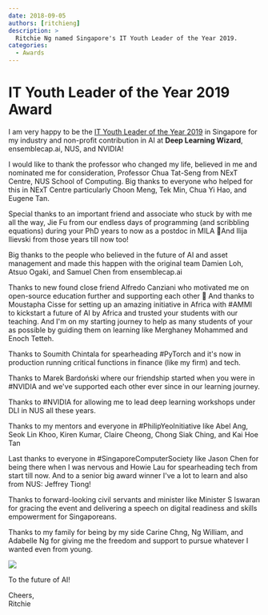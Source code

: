 ```yaml
---
date: 2018-09-05
authors: [ritchieng]
description: >
  Ritchie Ng named Singapore's IT Youth Leader of the Year 2019.
categories:
  - Awards
---
```


# IT Youth Leader of the Year 2019 Award
I am very happy to be the [IT Youth Leader of the Year 2019](https://www.scs.org.sg/it-leader-awards/winners-by-year.php?year=2019) in Singapore for my industry and non-profit contribution in AI at **Deep Learning Wizard**, ensemblecap.ai, NUS,  and NVIDIA!

<!-- more -->

I would like to thank the professor who changed my life, believed in me and nominated me for consideration, Professor Chua Tat-Seng from NExT Centre, NUS School of Computing. Big thanks to everyone who helped for this in NExT Centre particularly Choon Meng, Tek Min, Chua Yi Hao, and Eugene Tan.

Special thanks to an important friend and associate who stuck by with me all the way, Jie Fu from our endless days of programming (and scribbling equations) during your PhD years to now as a postdoc in MILA 🙂And Ilija Ilievski from those years till now too!

Big thanks to the people who believed in the future of AI and asset management and made this happen with the original team Damien Loh, Atsuo Ogaki, and Samuel Chen from ensemblecap.ai

Thanks to new found close friend Alfredo Canziani who motivated me on open-source education further and supporting each other 🙂 And thanks to Moustapha Cisse for setting up an amazing initiative in Africa with #AMMI to kickstart a future of AI by Africa and trusted your students with our teaching. And I'm on my starting journey to help as many students of your as possible by guiding them on learning like Merghaney Mohammed and Enoch Tetteh.

Thanks to Soumith Chintala for spearheading #PyTorch and it's now in production running critical functions in finance (like my firm) and tech.

Thanks to Marek Bardoński where our friendship started when you were in #NVIDIA and we've supported each other ever since in our learning journey.

Thanks to #NVIDIA for allowing me to lead deep learning workshops under DLI in NUS all these years.

Thanks to my mentors and everyone in #PhilipYeoInitiative like Abel Ang, Seok Lin Khoo, Kiren Kumar, Claire Cheong, Chong Siak Ching, and Kai Hoe Tan

Last thanks to everyone in #SingaporeComputerSociety like Jason Chen for being there when I was nervous and Howie Lau for spearheading tech from start till now. And to a senior big award winner I've a lot to learn and also from NUS: Jeffrey Tiong!

Thanks to forward-looking civil servants and minister like Minister S Iswaran for gracing the event and delivering a speech on digital readiness and skills empowerment for Singaporeans.

Thanks to my family for being by my side Carine Chng, Ng William, and Adabelle Ng for giving me the freedom and support to pursue whatever I wanted even from young.

![](https://res.cloudinary.com/ritchieng/image/upload/v1552267733/award_it_youth_2019_rwzanm.jpg)

To the future of AI!

Cheers,
<br />Ritchie